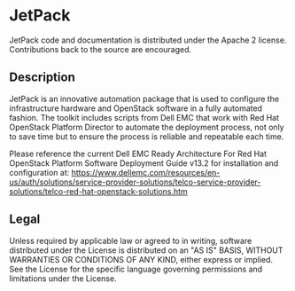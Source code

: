 # JetPack

JetPack code and documentation is distributed under the Apache 2 license. Contributions back to the source are encouraged.  

## Description

JetPack is an innovative automation package that is used to configure the infrastructure hardware and OpenStack software in a fully automated fashion. The toolkit includes scripts from Dell EMC that work with Red Hat OpenStack Platform Director to automate the deployment process, not only to save time but to ensure the process is reliable and repeatable each time.

Please reference the current Dell EMC Ready Architecture For Red Hat OpenStack Platform Software Deployment Guide v13.2 for installation and configuration at:
https://www.dellemc.com/resources/en-us/auth/solutions/service-provider-solutions/telco-service-provider-solutions/telco-red-hat-openstack-solutions.htm

## Legal

Unless required by applicable law or agreed to in writing, software distributed under the License is distributed on an "AS IS" BASIS, WITHOUT WARRANTIES OR CONDITIONS OF ANY KIND, either express or implied. See the License for the specific language governing permissions and limitations under the License.
